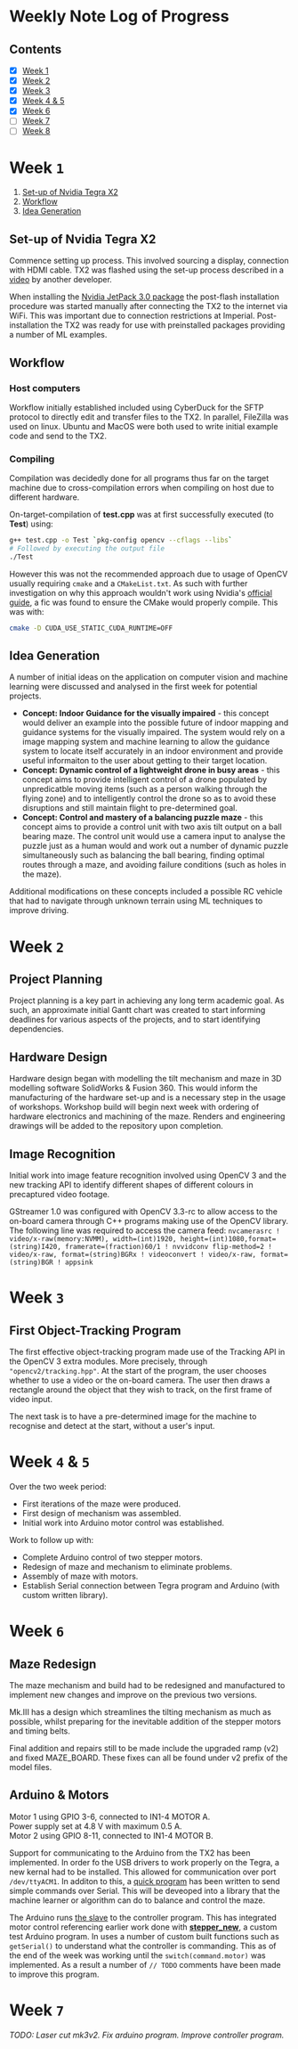 # Weekly Note Log of Progress

## Contents

- [x] [Week 1](#week-1)
- [x] [Week 2](#week-2)
- [x] [Week 3](#week-3)
- [x] [Week 4 & 5](#week-4--5)
- [x] [Week 6](#week-6)
- [ ] [Week 7]()
- [ ] [Week 8]()

# Week ```1```

1. [Set-up of Nvidia Tegra X2](#set-up-of-nvidia-tegra-x2)
2. [Workflow](#workflow)
3. [Idea Generation](#idea-generation)

## Set-up of Nvidia Tegra X2

Commence setting up process. This involved sourcing a display, connection with HDMI cable. TX2 was flashed using the set-up process described in a [video](https://www.youtube.com/watch?v=D7lkth34rgM) by another developer.

When installing the [Nvidia JetPack 3.0 package](https://developer.nvidia.com/embedded/jetpack) the post-flash installation procedure was started manually after connecting the TX2 to the internet via WiFi. This was important due to connection restrictions at Imperial. Post-installation the TX2 was ready for use with preinstalled packages providing a number of ML examples.

## Workflow

### Host computers

Workflow initially established included using CyberDuck for the SFTP protocol to directly edit and transfer files to the TX2. In parallel, FileZilla was used on linux. Ubuntu and MacOS were both used to write initial example code and send to the TX2.

### Compiling

Compilation was decidedly done for all programs thus far on the target machine due to cross-compilation errors when compiling on host due to different hardware.

On-target-compilation of __test.cpp__ was at first successfully executed (to __Test__) using:
```bash
g++ test.cpp -o Test `pkg-config opencv --cflags --libs`
# Followed by executing the output file
./Test
```
However this was not the recommended approach due to usage of OpenCV usually requiring `cmake` and a `CMakeList.txt`. As such with further investigation on why this approach wouldn't work using Nvidia's [official guide](https://www.youtube.com/watch?v=gvmP0WRVUxI), a fic was found to ensure the CMake would properly compile. This was with:
```bash
cmake -D CUDA_USE_STATIC_CUDA_RUNTIME=OFF
```
## Idea Generation

A number of initial ideas on the application on computer vision and machine learning were discussed and analysed in the first week for potential projects.

 - __Concept: Indoor Guidance for the visually impaired__ - this concept would deliver an example into the possible future of indoor mapping and guidance systems for the visually impaired. The system would rely on a image mapping system and machine learning to allow the guidance system to locate itself accurately in an indoor environment and provide useful informaiton to the user about getting to their target location.
 - __Concept: Dynamic control of a lightweight drone in busy areas__ - this concept aims to provide intelligent control of a drone populated by unpredicatble moving items (such as a person walking through the flying zone) and to intelligently control the drone so as to avoid these disruptions and still maintain flight to pre-determined goal.
 - __Concept: Control and mastery of a balancing puzzle maze__ - this concept aims to provide a control unit with two axis tilt output on a ball bearing maze. The control unit would use a camera input to analyse the puzzle just as a human would and work out a number of dynamic puzzle simultaneously such as balancing the ball bearing, finding optimal routes through a maze, and avoiding failure conditions (such as holes in the maze).

Additional modifications on these concepts included a possible RC vehicle that had to navigate through unknown terrain using ML techniques to improve driving.

# Week ```2```

## Project Planning

Project planning is a key part in achieving any long term academic goal. As such, an approximate initial Gantt chart was created to start informing deadlines for various aspects of the projects, and to start identifying dependencies.

## Hardware Design

Hardware design began with modelling the tilt mechanism and maze in 3D modelling software SolidWorks & Fusion 360. This would inform the manufacturing of the hardware set-up and is a necessary step in the usage of workshops. Workshop build will begin next week with ordering of hardware electronics and machining of the maze. Renders and engineering drawings will be added to the repository upon completion.

## Image Recognition

Initial work into image feature recognition involved using OpenCV 3 and the new tracking API to identify different shapes of different colours in precaptured video footage.

GStreamer 1.0 was configured with OpenCV 3.3-rc to allow access to the on-board camera through C++ programs making use of the OpenCV library. The following line was required to access the camera feed:
`nvcamerasrc ! video/x-raw(memory:NVMM), width=(int)1920, height=(int)1080,format=(string)I420, framerate=(fraction)60/1 ! nvvidconv flip-method=2 ! video/x-raw, format=(string)BGRx ! videoconvert ! video/x-raw, format=(string)BGR ! appsink`

# Week ```3```

## First Object-Tracking Program

The first effective object-tracking program made use of the Tracking API in the OpenCV 3 extra modules. More precisely, through `"opencv2/tracking.hpp"`. At the start of the program, the user chooses whether to use a video or the on-board camera. The user then draws a rectangle around the object that they wish to track, on the first frame of video input.

The next task is to have a pre-determined image for the machine to recognise and detect at the start, without a user's input.

# Week ```4``` & ```5```

Over the two week period:
- First iterations of the maze were produced.
- First design of mechanism was assembled.
- Initial work into Arduino motor control was established.

Work to follow up with:
- Complete Arduino control of two stepper motors.
- Redesign of maze and mechanism to eliminate problems.
- Assembly of maze with motors.
- Establish Serial connection between Tegra program and Arduino (with custom written library).

# Week ```6```

## Maze Redesign

The maze mechanism and build had to be redesigned and manufactured to implement new changes and improve on the previous two versions.

Mk.III has a design which streamlines the tilting mechanism as much as possible, whilst preparing for the inevitable addition of the stepper motors and timing belts.

Final addition and repairs still to be made include the upgraded ramp (v2) and fixed MAZE_BOARD. These fixes can all be found under v2 prefix of the model files.

## Arduino & Motors

Motor 1 using GPIO 3-6, connected to IN1-4 MOTOR A.  
Power supply set at 4.8 V with maximum 0.5 A.  
Motor 2 using GPIO 8-11, connected to IN1-4 MOTOR B.  

Support for communicating to the Arduino from the TX2 has been implemented. In order fo the USB drivers to work properly on the Tegra, a new kernal had to be installed. This allowed for communication over port ```/dev/ttyACM1```. In additon to this, a [quick program](/coms/arduino_com_v2.cpp) has been written to send simple commands over Serial. This will be deveoped into a library that the machine learner or algorithm can do to balance and control the maze.

The Arduino runs [the slave](/coms/TX2Read_v3/) to the controller program. This has integrated motor control referencing earlier work done with [**stepper_new**](/arduino/stepper_new), a custom test Arduino program. In uses a number of custom built functions such as ```getSerial()``` to understand what the controller is commanding. This as of the end of the week was working until the ```switch(command.motor)``` was implemented. As a result a number of ```// TODO``` comments have been made to improve this program.

# Week ```7```

_TODO: Laser cut mk3v2. Fix arduino program. Improve controller program._
